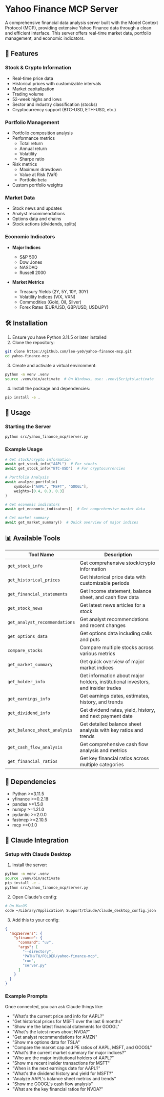 # Yahoo Finance MCP Server

A comprehensive financial data analysis server built with the Model Context Protocol (MCP), providing extensive Yahoo Finance data through a clean and efficient interface. This server offers real-time market data, portfolio management, and economic indicators.

## 🚀 Features

### Stock & Crypto Information
- Real-time price data
- Historical prices with customizable intervals
- Market capitalization
- Trading volume
- 52-week highs and lows
- Sector and industry classification (stocks)
- Cryptocurrency support (BTC-USD, ETH-USD, etc.)

### Portfolio Management
- Portfolio composition analysis
- Performance metrics
  - Total return
  - Annual return
  - Volatility
  - Sharpe ratio
- Risk metrics
  - Maximum drawdown
  - Value at Risk (VaR)
  - Portfolio beta
- Custom portfolio weights

### Market Data
- Stock news and updates
- Analyst recommendations
- Options data and chains
- Stock actions (dividends, splits)

### Economic Indicators
- **Major Indices**
  - S&P 500
  - Dow Jones
  - NASDAQ
  - Russell 2000

- **Market Metrics**
  - Treasury Yields (2Y, 5Y, 10Y, 30Y)
  - Volatility Indices (VIX, VXN)
  - Commodities (Gold, Oil, Silver)
  - Forex Rates (EUR/USD, GBP/USD, USD/JPY)

## 🛠️ Installation

1. Ensure you have Python 3.11.5 or later installed
2. Clone the repository:
```bash
git clone https://github.com/leo-ye0/yahoo-finance-mcp.git
cd yahoo-finance-mcp
```

3. Create and activate a virtual environment:
```bash
python -m venv .venv
source .venv/bin/activate  # On Windows, use: .venv\Scripts\activate
```

4. Install the package and dependencies:
```bash
pip install -e .
```

## 🚀 Usage

### Starting the Server

```bash
python src/yahoo_finance_mcp/server.py
```

### Example Usage

```python
# Get stock/crypto information
await get_stock_info("AAPL")  # For stocks
await get_stock_info("BTC-USD")  # For cryptocurrencies

# Portfolio Analysis
await analyze_portfolio(
    symbols=["AAPL", "MSFT", "GOOGL"],
    weights=[0.4, 0.3, 0.3]
)

# Get economic indicators
await get_economic_indicators()  # Get comprehensive market data

# Get market summary
await get_market_summary()  # Quick overview of major indices
```

## 📊 Available Tools

| Tool Name | Description |
|-----------|-------------|
| `get_stock_info` | Get comprehensive stock/crypto information |
| `get_historical_prices` | Get historical price data with customizable periods |
| `get_financial_statements` | Get income statement, balance sheet, and cash flow data |
| `get_stock_news` | Get latest news articles for a stock |
| `get_analyst_recommendations` | Get analyst recommendations and recent changes |
| `get_options_data` | Get options data including calls and puts |
| `compare_stocks` | Compare multiple stocks across various metrics |
| `get_market_summary` | Get quick overview of major market indices |
| `get_holder_info` | Get information about major holders, institutional investors, and insider trades |
| `get_earnings_info` | Get earnings dates, estimates, history, and trends |
| `get_dividend_info` | Get dividend rates, yield, history, and next payment date |
| `get_balance_sheet_analysis` | Get detailed balance sheet analysis with key ratios and trends |
| `get_cash_flow_analysis` | Get comprehensive cash flow analysis and metrics |
| `get_financial_ratios` | Get key financial ratios across multiple categories |

## 🔧 Dependencies

- Python >=3.11.5
- yfinance >=0.2.18
- pandas >=1.5.0
- numpy >=1.21.0
- pydantic >=2.0.0
- fastmcp >=2.10.5
- mcp >=0.1.0

## 🤖 Claude Integration

### Setup with Claude Desktop

1. Install the server:
```bash
python -m venv .venv
source .venv/bin/activate
pip install -e .
python src/yahoo_finance_mcp/server.py
```

2. Open Claude's config:
```bash
# On MacOS
code ~/Library/Application\ Support/Claude/claude_desktop_config.json
```

3. Add this to your config:
```json
{
  "mcpServers": {
    "yfinance": {
      "command": "uv",
      "args": [
        "--directory",
        "PATH/TO/FOLDER/yahoo-finance-mcp",
        "run",
        "server.py"
      ]
    }
  }
}
```

### Example Prompts

Once connected, you can ask Claude things like:

- "What's the current price and info for AAPL?"
- "Get historical prices for MSFT over the last 6 months"
- "Show me the latest financial statements for GOOGL"
- "What's the latest news about NVDA?"
- "Get analyst recommendations for AMZN"
- "Show me options data for TSLA"
- "Compare the market cap and PE ratios of AAPL, MSFT, and GOOGL"
- "What's the current market summary for major indices?"
- "Who are the major institutional holders of AAPL?"
- "Show me recent insider transactions for MSFT"
- "When is the next earnings date for AAPL?"
- "What's the dividend history and yield for MSFT?"
- "Analyze AAPL's balance sheet metrics and trends"
- "Show me GOOGL's cash flow analysis"
- "What are the key financial ratios for NVDA?"
